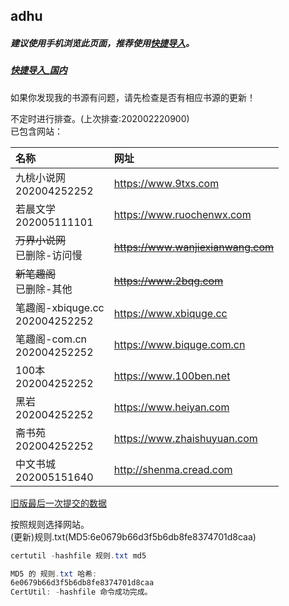 ## adhu

##### 建议使用手机浏览此页面，推荐使用[快捷导入](yuedu://booksource/importonline?src=https://raw.githubusercontent.com/adhu2018/001/master/qa455355for3.txt)。  

##### [快捷导入_国内](yuedu://booksource/importonline?src=https://adhu2018.github.io/test/qa455355for3.txt)

如果你发现我的书源有问题，请先检查是否有相应书源的更新！

不定时进行排查。(上次排查:202002220900)  
已包含网站：  

|名称|网址|
|:-|:-|
|九桃小说网<br/>202004252252|https://www.9txs.com|
|若晨文学<br/>202005111101|https://www.ruochenwx.com|
|~~万界小说网~~<br/>已删除-访问慢|~~https://www.wanjiexianwang.com~~|
|~~新笔趣阁~~<br/>已删除-其他|~~https://www.2bqg.com~~|
|笔趣阁-xbiquge.cc<br/>202004252252|https://www.xbiquge.cc|
|笔趣阁-com.cn<br/>202004252252|https://www.biquge.com.cn|
|100本<br/>202004252252|https://www.100ben.net|
|黑岩<br/>202004252252|https://www.heiyan.com|
|斋书苑<br/>202004252252|https://www.zhaishuyuan.com|
|中文书城<br/>202005151640|http://shenma.cread.com|

[旧版最后一次提交的数据](https://github.com/adhu2018/adhu2018.github.io/blob/37b664efa0cd3164da112dc705ccaf75782dc8a9/test/index.md)

按照规则选择网站。   
(更新)规则.txt(MD5:6e0679b66d3f5b6db8fe8374701d8caa)

```powershell
certutil -hashfile 规则.txt md5

MD5 的 规则.txt 哈希:
6e0679b66d3f5b6db8fe8374701d8caa
CertUtil: -hashfile 命令成功完成。
```

